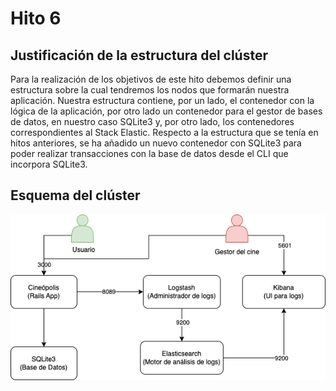 # Hito 6

## Justificación de la estructura del clúster

Para la realización de los objetivos de este hito debemos definir una estructura sobre la cual tendremos los nodos que formarán nuestra aplicación. Nuestra estructura contiene, por un lado, el contenedor con la lógica de la aplicación, por otro lado un contenedor para el gestor de bases de datos, en nuestro caso SQLite3 y, por otro lado, los contenedores correspondientes al Stack Elastic.
Respecto a la estructura que se tenía en hitos anteriores, se ha añadido un nuevo contenedor con SQLite3 para poder realizar
transacciones con la base de datos desde el CLI que incorpora SQLite3.

## Esquema del clúster

![esquema](hito6/diagrama.png)